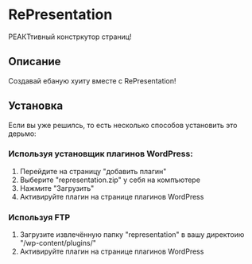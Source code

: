 # RePresentation

РЕАКТтивный констркутор страниц!

## Описание

Создавай ебаную хуиту вместе с RePresentation!

## Установка

Если вы уже решилсь, то есть несколько способов установить это дерьмо:
### Используя установщик плагинов WordPress:

1. Перейдите на страницу "добавить плагин"
2. Выберите "representation.zip" у себя на компъютере
3. Нажмите "Загрузить"
4. Активируйте плагин на странице плагинов WordPress

### Используя FTP

1. Загрузите извлечённую папку "representation" в вашу директоию "/wp-content/plugins/"
2. Активируйте плагин на странице плагинов WordPress
